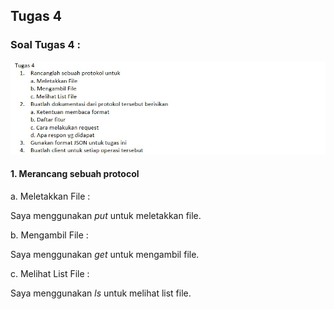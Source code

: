 ## Tugas 4

### Soal Tugas 4 :
![1](https://github.com/PutriEndahP/PROGJAR_05111740000039/blob/master/tugas4/soal%20tugas%204.jpeg)

#### 1. Merancang sebuah protocol
  a. Meletakkan File : 

Saya menggunakan *put* untuk meletakkan file.

  b. Mengambil File :

Saya menggunakan *get* untuk mengambil file.

c. Melihat List File :

Saya menggunakan *ls* untuk melihat list file.
